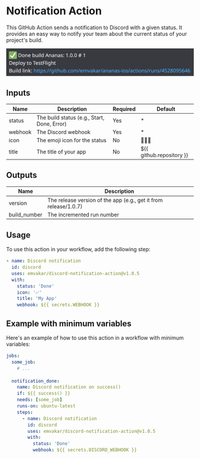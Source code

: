 # Notification Action

This GitHub Action sends a notification to Discord with a given status. It provides an easy way to notify your team about the current status of your project's build.

![preview](/images/preview.png)

## Inputs

| Name      | Description                                          | Required          | Default  |
|-----------|------------------------------------------------------|-------------------|----------|
| status    | The build status (e.g., Start, Done, Error)          | Yes               | *        |
| webhook   | The Discord webhook                                  | Yes               | *        |
| icon      | The emoji icon for the status                        | No                | 👨🏼‍💻       |
| title     | The title of your app                                | No                | ${{ github.repository }}      |

## Outputs

| Name         | Description                                      |
|--------------|--------------------------------------------------|
| version      | The release version of the app (e.g., get it from release/1.0.7) |
| build_number | The incremented run number                       |

## Usage

To use this action in your workflow, add the following step:

```yaml
- name: Discord notification
  id: discord
  uses: emvakar/discord-notification-action@v1.0.5
  with:
    status: 'Done'
    icon: '✅'
    title: 'My App'
    webhook: ${{ secrets.WEBHOOK }}
```

## Example with minimum variables

Here's an example of how to use this action in a workflow with minimum variables:

```yml
jobs:
  some_job:
    # ...

  notification_done:
    name: Discord notification on success()
    if: ${{ success() }}
    needs: [some_job]
    runs-on: ubuntu-latest
    steps:
      - name: Discord notification
        id: discord
        uses: emvakar/discord-notification-action@v1.0.5
        with:
          status: 'Done'
          webhook: ${{ secrets.DISCORD_WEBHOOK }}

```